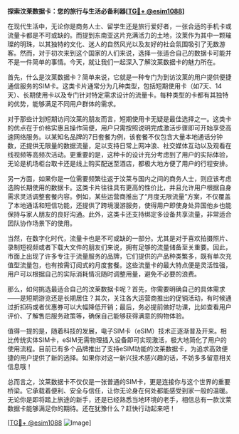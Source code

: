 **探索汶莱数据卡：您的旅行与生活必备利器[[TG💪+ @esim1088](https://t.me/s/esim1088)]**

在现代生活中，无论你是商务人士、留学生还是旅行爱好者，一张合适的手机卡或流量卡都是不可或缺的。而提到东南亚这片充满活力的土地，汶莱作为其中一颗璀璨的明珠，以其独特的文化、迷人的自然风光以及友好的社会氛围吸引了无数游客。然而，对于初次来到这个国家的人们来说，选择一张适合自己的数据卡可能并不是一件简单的事情。今天，就让我们一起深入了解汶莱数据卡的魅力所在。

首先，什么是汶莱数据卡？简单来说，它就是一种专门为到访汶莱的用户提供便捷通信服务的SIM卡。这类卡片通常分为几种类型，包括短期使用卡（如7天、14天）、长期使用卡以及专门针对特定需求设计的流量卡。每种类型的卡都有其独特的优势，能够满足不同用户群体的需求。

对于那些计划短期访问汶莱的朋友而言，短期使用卡无疑是最佳选择之一。这类卡的优点在于价格实惠且操作简便，用户只需按照说明完成激活步骤即可开始享受高速网络服务。以某知名品牌的7日套餐为例，该套餐不仅包含大量本地通话分钟数，还提供无限量的数据流量，足以支持日常上网冲浪、社交媒体互动以及观看在线视频等高频次活动。更重要的是，这种卡的设计充分考虑到了用户的实际体验，无论是机场柜台取卡还是线上购买配送至酒店，都极大地方便了用户的行程安排。

另一方面，如果你是一位需要频繁往返于汶莱与国内之间的商务人士，则应该考虑选购长期使用的数据卡。这类卡片往往具有更高的性价比，并且允许用户根据自身需求灵活调整套餐内容。例如，某些运营商推出了“月度无限流量”方案，不仅覆盖了本地通话和短信功能，还提供了跨境漫游服务，使得用户即使身处异国他乡也能保持与家人朋友的良好沟通。此外，这类卡还支持绑定多设备共享流量，非常适合团队协作场景下的使用。

当然，在数字化时代，流量卡也是不可或缺的一部分。尤其是对于喜欢拍摄照片、录制短视频或者下载大文件的朋友们来说，拥有足够的流量储备至关重要。因此，市面上出现了许多专注于流量服务的品牌，它们提供的产品种类繁多，既有单次充值型流量包，也有按需订阅式的月度套餐。这些流量卡的最大特点便是灵活性强，用户可以根据自己的实际消耗情况随时调整用量，避免不必要的浪费。

那么，如何挑选最适合自己的汶莱数据卡呢？首先，你需要明确自己的具体需求——是短期游览还是长期居住？其次，关注各大运营商推出的促销活动，有时候通过折扣码或者优惠券可以大幅降低开销；最后，务必提前做好功课，比如查看用户评价、了解售后服务政策等，确保自己能够获得满意的购物体验。

值得一提的是，随着科技的发展，电子SIM卡（eSIM）技术正逐渐普及开来。相比传统实体SIM卡，eSIM无需物理插入设备即可实现激活，极大地简化了用户的使用流程。目前已有多个品牌推出了支持eSIM功能的汶莱数据卡，为追求高效便捷的用户提供了新的选择。如果你对这一新兴技术感兴趣的话，不妨多多留意相关信息哦！

总而言之，汶莱数据卡不仅仅是一张普通的SIM卡，更是连接你与这个世界的重要桥梁。它承载着便利、安全与信任，让你无论身在何处都能感受到家一般的温暖。无论你是即将踏上旅途的新手，还是已经熟悉当地环境的老手，相信总有一款汶莱数据卡能够满足你的期待。还在犹豫什么？赶快行动起来吧！

[[TG💪+ @esim1088](https://t.me/s/esim1088) ![Image](https://i.postimg.cc/4NQfJmqS/Snipaste-2025-05-13-00-14-12.png)]